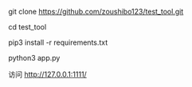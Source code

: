 git clone https://github.com/zoushibo123/test_tool.git

cd test_tool

pip3 install -r requirements.txt

python3 app.py

访问 http://127.0.0.1:1111/
